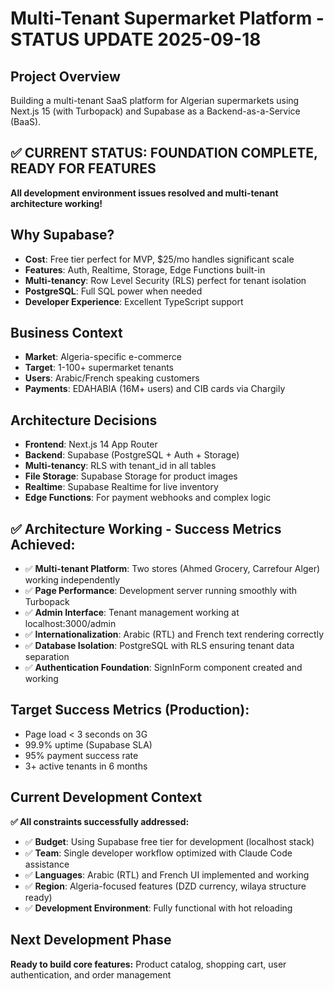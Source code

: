 # Multi-Tenant Supermarket Platform - STATUS UPDATE 2025-09-18

## Project Overview
Building a multi-tenant SaaS platform for Algerian supermarkets using Next.js 15 (with Turbopack) and Supabase as a Backend-as-a-Service (BaaS).

## ✅ CURRENT STATUS: FOUNDATION COMPLETE, READY FOR FEATURES
**All development environment issues resolved and multi-tenant architecture working!**

## Why Supabase?
- **Cost**: Free tier perfect for MVP, $25/mo handles significant scale
- **Features**: Auth, Realtime, Storage, Edge Functions built-in
- **Multi-tenancy**: Row Level Security (RLS) perfect for tenant isolation
- **PostgreSQL**: Full SQL power when needed
- **Developer Experience**: Excellent TypeScript support

## Business Context
- **Market**: Algeria-specific e-commerce
- **Target**: 1-100+ supermarket tenants
- **Users**: Arabic/French speaking customers
- **Payments**: EDAHABIA (16M+ users) and CIB cards via Chargily

## Architecture Decisions
- **Frontend**: Next.js 14 App Router
- **Backend**: Supabase (PostgreSQL + Auth + Storage)
- **Multi-tenancy**: RLS with tenant_id in all tables
- **File Storage**: Supabase Storage for product images
- **Realtime**: Supabase Realtime for live inventory
- **Edge Functions**: For payment webhooks and complex logic

## ✅ Architecture Working - Success Metrics Achieved:
- ✅ **Multi-tenant Platform**: Two stores (Ahmed Grocery, Carrefour Alger) working independently
- ✅ **Page Performance**: Development server running smoothly with Turbopack
- ✅ **Admin Interface**: Tenant management working at localhost:3000/admin
- ✅ **Internationalization**: Arabic (RTL) and French text rendering correctly
- ✅ **Database Isolation**: PostgreSQL with RLS ensuring tenant data separation
- ✅ **Authentication Foundation**: SignInForm component created and working

## Target Success Metrics (Production):
- Page load < 3 seconds on 3G
- 99.9% uptime (Supabase SLA)
- 95% payment success rate
- 3+ active tenants in 6 months

## Current Development Context
**✅ All constraints successfully addressed:**
- ✅ **Budget**: Using Supabase free tier for development (localhost stack)
- ✅ **Team**: Single developer workflow optimized with Claude Code assistance
- ✅ **Languages**: Arabic (RTL) and French UI implemented and working
- ✅ **Region**: Algeria-focused features (DZD currency, wilaya structure ready)
- ✅ **Development Environment**: Fully functional with hot reloading

## Next Development Phase
**Ready to build core features:** Product catalog, shopping cart, user authentication, and order management